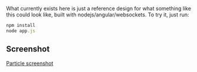 What currently exists here is just a reference design for what something like this could look like, built with nodejs/angular/websockets. To try it, just run:

```javascript
npm install
node app.js
```

## Screenshot

[Particle screenshot](https://tylerchr.com/particle-screenshot.png)
